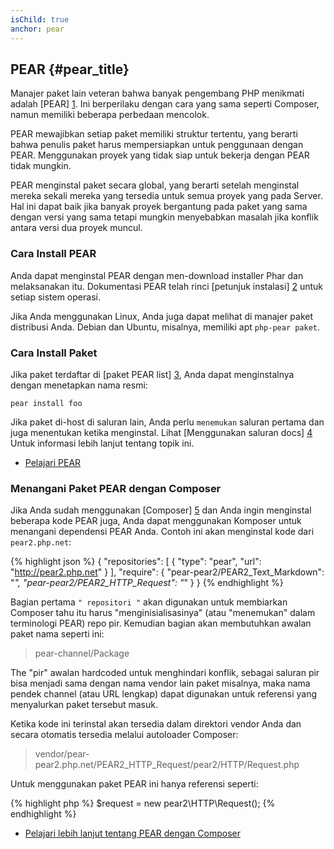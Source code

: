 ```yaml
---
isChild: true
anchor: pear
---
```


## PEAR {#pear_title}

Manajer paket lain veteran bahwa banyak pengembang PHP menikmati adalah [PEAR] [1]. Ini berperilaku dengan cara yang sama seperti Composer,
namun memiliki beberapa perbedaan mencolok.

PEAR mewajibkan setiap paket memiliki struktur tertentu, yang berarti bahwa penulis paket harus mempersiapkan
untuk penggunaan dengan PEAR. Menggunakan proyek yang tidak siap untuk bekerja dengan PEAR tidak mungkin.

PEAR menginstal paket secara global, yang berarti setelah menginstal mereka sekali mereka yang tersedia untuk semua proyek yang pada
Server. Hal ini dapat baik jika banyak proyek bergantung pada paket yang sama dengan versi yang sama tetapi mungkin menyebabkan masalah
jika konflik antara versi dua proyek muncul.

### Cara Install PEAR

Anda dapat menginstal PEAR dengan men-download installer Phar dan melaksanakan itu. Dokumentasi PEAR telah rinci
[petunjuk instalasi] [2] untuk setiap sistem operasi.

Jika Anda menggunakan Linux, Anda juga dapat melihat di manajer paket distribusi Anda. Debian dan Ubuntu, misalnya,
memiliki apt ``php-pear paket``.

### Cara Install Paket

Jika paket terdaftar di [paket PEAR list] [3], Anda dapat menginstalnya dengan menetapkan nama resmi:

    pear install foo
    
Jika paket di-host di saluran lain, Anda perlu `menemukan` saluran pertama dan juga menentukan ketika
menginstal. Lihat [Menggunakan saluran docs] [4] Untuk informasi lebih lanjut tentang topik ini.

* [Pelajari PEAR][1]

### Menangani Paket PEAR dengan Composer

Jika Anda sudah menggunakan [Composer] [5] dan Anda ingin menginstal beberapa kode PEAR juga, Anda dapat menggunakan
Komposer untuk menangani dependensi PEAR Anda. Contoh ini akan menginstal kode dari `pear2.php.net`:

{% highlight json %}
{
    "repositories": [
        {
            "type": "pear",
            "url": "http://pear2.php.net"
        }
    ],
    "require": {
        "pear-pear2/PEAR2_Text_Markdown": "*",
        "pear-pear2/PEAR2_HTTP_Request": "*"
    }
}
{% endhighlight %}

Bagian pertama `" repositori "` akan digunakan untuk membiarkan Composer tahu itu harus "menginisialisasinya"
(atau "menemukan" dalam terminologi PEAR) repo pir. Kemudian bagian akan membutuhkan awalan paket
nama seperti ini:

> pear-channel/Package

The "pir" awalan hardcoded untuk menghindari konflik, sebagai saluran pir bisa menjadi sama dengan nama vendor lain paket misalnya, maka nama pendek channel (atau URL lengkap) dapat digunakan untuk referensi yang menyalurkan paket tersebut masuk.

Ketika kode ini terinstal akan tersedia dalam direktori vendor Anda dan secara otomatis tersedia melalui autoloader Composer:

> vendor/pear-pear2.php.net/PEAR2_HTTP_Request/pear2/HTTP/Request.php

Untuk menggunakan paket PEAR ini hanya referensi seperti:

{% highlight php %}
$request = new pear2\HTTP\Request();
{% endhighlight %}

* [Pelajari lebih lanjut tentang PEAR dengan Composer][6]

[1]: http://pear.php.net/
[2]: http://pear.php.net/manual/en/installation.getting.php
[3]: http://pear.php.net/packages.php
[4]: http://pear.php.net/manual/en/guide.users.commandline.channels.php
[5]: /#composer_and_packagist
[6]: http://getcomposer.org/doc/05-repositories.md#pear
